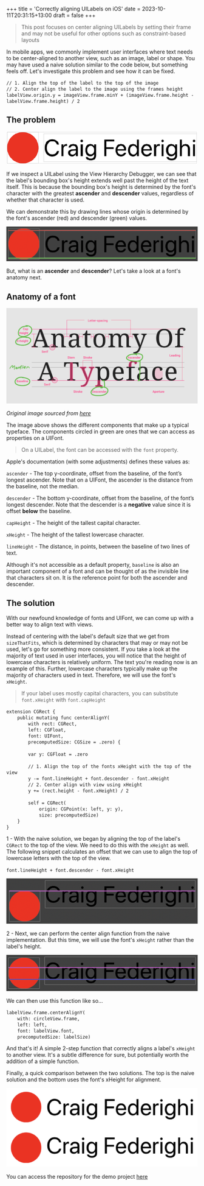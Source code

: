 +++
title = 'Correctly aligning UILabels on iOS'
date = 2023-10-11T20:31:15+13:00
draft = false
+++

> This post focuses on center aligning UILabels by setting their frame and may not be useful for other options such as constraint-based layouts

In mobile apps, we commonly implement user interfaces where text needs to be center-aligned to another view, such as an image, label or shape. You may have used a naive solution similar to the code below, but something feels off. Let's investigate this problem and see how it can be fixed.

```
// 1. Align the top of the label to the top of the image
// 2. Center align the label to the image using the frames height
labelView.origin.y = imageView.frame.minY + (imageView.frame.height - labelView.frame.height) / 2
```

## The problem

![](images/label-align-1.png)

If we inspect a UILabel using the View Hierarchy Debugger, we can see that the label's bounding box's height extends well past the height of the text itself. This is because the bounding box's height is determined by the font's character with the greatest **ascender** and **descender** values, regardless of whether that character is used.

We can demonstrate this by drawing lines whose origin is determined by the font's ascender (red) and descender (green) values.

![](images/label-align-4.png)

But, what is an **ascender** and **descender**? Let's take a look at a font's anatomy next.

## Anatomy of a font

![](images/anatomy-of-a-typeface.jpeg)

*Original image sourced from [here](https://m2.material.io/design/typography/understanding-typography.html#type-properties)*

The image above shows the different components that make up a typical typeface. The components circled in green are ones that we can access as properties on a UIFont.

> On a UILabel, the font can be accessed with the `font` property.

Apple's documentation (with some adjustments) defines these values as:

`ascender` - The top y-coordinate, offset from the baseline, of the font’s longest ascender. Note that on a UIFont, the ascender is the distance from the baseline, not the median.

`descender` - The bottom y-coordinate, offset from the baseline, of the font’s longest descender. Note that the descender is a **negative** value since it is offset **below** the baseline.

`capHeight` - The height of the tallest capital character.

`xHeight` - The height of the tallest lowercase character.

`lineHeight` - The distance, in points, between the baseline of two lines of text.

Although it's not accessible as a default property, `baseline` is also an important component of a font and can be thought of as the invisible line that characters sit on. It is the reference point for both the ascender and descender.

## The solution

With our newfound knowledge of fonts and UIFont, we can come up with a better way to align text with views.

Instead of centering with the label's default size that we get from `sizeThatFits`, which is determined by characters that may or may not be used, let's go for something more consistent. If you take a look at the majority of text used in user interfaces, you will notice that the height of lowercase characters is relatively uniform. The text you're reading now is an example of this. Further, lowercase characters typically make up the majority of characters used in text. Therefore, we will use the font's `xHeight`.

> If your label uses mostly capital characters, you can substitute `font.xHeight` with `font.capHeight`

```
extension CGRect {
	public mutating func centerAlignY(
		with rect: CGRect, 
		left: CGFloat, 
		font: UIFont, 
		precomputedSize: CGSize = .zero) {
	
	    var y: CGFloat = .zero
	
	    // 1. Align the top of the fonts xHeight with the top of the view
	    y -= font.lineHeight + font.descender - font.xHeight
	    // 2. Center align with view using xHeight
	    y += (rect.height - font.xHeight) / 2
	
	    self = CGRect(
			origin: CGPoint(x: left, y: y),
			size: precomputedSize)
	}
}
```

1 - With the naive solution, we began by aligning the top of the label's `CGRect` to the top of the view. We need to do this with the `xHeight` as well. The following snippet calculates an offset that we can use to align the top of lowercase letters with the top of the view.

`font.lineHeight + font.descender - font.xHeight`

![](images/label-align-3.png)

2 - Next, we can perform the center align function from the naive implementation. But this time, we will use the font's `xHeight` rather than the label's height.

![](images/label-align-2.png)

We can then use this function like so...

```
labelView.frame.centerAlignY(
	with: circleView.frame,
	left: left,
	font: labelView.font,
	precomputedSize: labelSize)
```

And that's it! A simple 2-step function that correctly aligns a label's `xHeight` to another view. It's a subtle difference for sure, but potentially worth the addition of a simple function.

Finally, a quick comparison between the two solutions. The top is the naive solution and the bottom uses the font's xHeight for alignment.

![](images/final-comparison.png)

You can access the repository for the demo project [here](https://github.com/Jessenw/center-align-label)